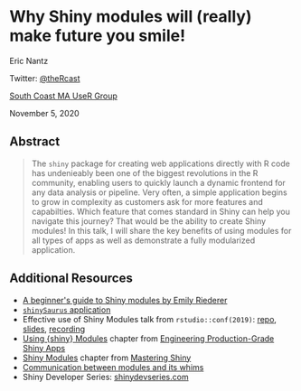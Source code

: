 # Why Shiny modules will (really) make future you smile!

Eric Nantz  

Twitter: [@theRcast](https://twitter.com/theRcast)  

[South Coast MA UseR Group](https://www.meetup.com/South-Coast-useR-Group)  

November 5, 2020  

## Abstract

> The `shiny` package for creating web applications directly with R code has undenieably been one of the biggest revolutions in the R community, enabling users to quickly launch a dynamic frontend for any data analysis or pipeline. Very often, a simple application begins to grow in complexity as customers ask for more features and capabilties.  Which feature that comes standard in Shiny can help you navigate this journey?  That would be the ability to create Shiny modules!  In this talk, I will share the key benefits of using modules for all types of apps as well as demonstrate a fully modularized application.

## Additional Resources

- [A beginner's guide to Shiny modules by Emily Riederer](https://emilyriederer.netlify.app/post/shiny-modules)
- [`shinySaurus` application](https://github.com/rpodcast/shinysaurus)
- Effective use of Shiny Modules talk from `rstudio::conf(2019)`: [repo](https://github.com/rpodcast/rsconf-2019), [slides](https://bit.ly/modules2019), [recording](https://rstudio.com/resources/rstudioconf-2019/effective-use-of-shiny-modules-in-application-development/)
- [Using {shiny} Modules](https://engineering-shiny.org/structure.html#using-shiny-modules) chapter from [Engineering Production-Grade Shiny Apps](https://engineering-shiny.org/) 
- [Shiny Modules](https://mastering-shiny.org/scaling-modules.html) chapter from [Mastering Shiny](https://mastering-shiny.org/index.html)
- [Communication between modules and its whims](https://rtask.thinkr.fr/blog/communication-between-modules-and-its-whims/=)
- Shiny Developer Series: [shinydevseries.com](https://shinydevseries.com)
